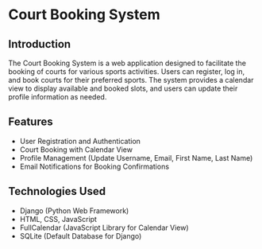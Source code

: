 # Court Booking System

## Introduction

The Court Booking System is a web application designed to facilitate the booking of courts for various sports activities. Users can register, log in, and book courts for their preferred sports. The system provides a calendar view to display available and booked slots, and users can update their profile information as needed.

## Features

- User Registration and Authentication
- Court Booking with Calendar View
- Profile Management (Update Username, Email, First Name, Last Name)
- Email Notifications for Booking Confirmations

## Technologies Used

- Django (Python Web Framework)
- HTML, CSS, JavaScript
- FullCalendar (JavaScript Library for Calendar View)
- SQLite (Default Database for Django)


